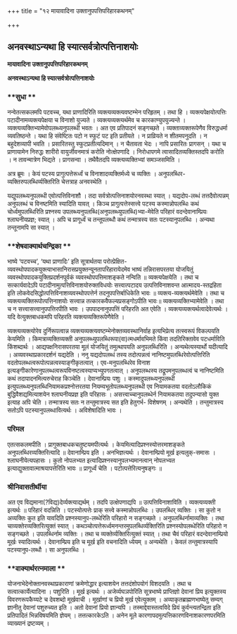 +++
title = "१२ मायावादिना उक्तानुपपत्तिपरिहारकथनम्"

+++


## अनवस्थाऽन्यथा हि स्यात्सर्वत्रोत्पत्तिनाशयोः

**मायावादिना उक्तानुपपत्तिपरिहारकथनम्**

**अनवस्थाऽन्यथा हि स्यात्सर्वत्रोत्पत्तिनाशयोः**

### **सुधा **

नन्वेतत्सकलमपि पटवच्च, यथा प्राणादिरिति व्यक्त्यव्यक्त्यवष्टम्भेन परिहृतम् । तथा हि । व्यक्त्यपेक्षयोत्पत्तिः पटादीनामव्यक्त्यपेक्षया च विनाशो युज्यते । व्यक्त्यव्यक्त्यर्थमेव च कारकाण्युपयुज्यन्ते । व्यक्त्यव्यक्तिभ्यामेवोपलब्ध्यनुपलब्धी भवतः । अत एव प्रतिपादनं सङ्गच्छते । व्यक्ताव्यक्तरूपेणैव विरुद्धधर्मा व्यवतिष्ठन्ते । यथा हि संवेष्टितः पटो न स्फुटं पट इति प्रतीयते । न प्राव्रियते न शीतमपनुदति । न बहुदेशव्यापी भवति । प्रसारितस्तु स्फुटप्रतीत्यदिमान् । न चैतावता भेदः । नापि प्रसारितः प्रागसन् । यथा च प्राणायामेन निरुद्धः शारीरो वायुर्जीवनमात्रं करोति नोत्क्षेपणादि । निरोधापगमे त्वासादितव्यक्तिस्तदपि करोति । न तावन्मात्रेण भिद्यते । प्रागसन्वा । तथैवैतदपि व्यक्त्यव्यक्तिभ्यां समञ्जसमिति ।

अत्र ब्रूमः । केयं पटस्य प्रागुत्पत्तेरूर्ध्वं च विनाशादव्यक्तिर्मध्ये च व्यक्तिः । अनुपलब्धिर-व्यक्तिरुपलब्धिर्व्यक्तिरिति चेत्तत्राह अनवस्थेति ।

यद्युपलब्ध्यनुपलब्धी एवोत्पत्तिविनाशौ । तदा सर्वत्रोत्पत्तिनाशयोरनवस्था स्यात् । यद्यदोप-लब्धं तत्तदैवोत्पन्नम् अनुपलब्धं च विनष्टमिति स्यादिति यावत् । किञ्च प्रागुत्पत्तेस्सत्त्वे पटस्य कस्मान्नोपलब्धिः कथं चोर्ध्वमुपलब्धिरिति प्रश्नस्य उपलब्ध्यनुपलब्धि(अनुपलब्ध्युपलब्धि)भ्या-मेवेति परिहारं वदन्देवानाम्प्रियः श्लाघनीयप्रज्ञ; स्यात् । अपि च प्रागूर्ध्वं च तन्तूपलब्धौ कथं तन्मात्रस्य सतः पटस्यानुपलब्धिः । अन्यथा तन्तूनामपि सा स्यात् ।

### **शेषवाक्यार्थचन्द्रिका **

भाष्ये ‘पटवच्च’, ‘यथा प्राणादिः’ इति सूत्रार्थतया परोत्प्रेक्षित-व्यवस्थोपपादकयुक्त्याभासानिरासप्रयुक्तन्यूनतापरिहारायेदमेव भाष्यं तन्निरासपरतया योजयितुं व्यवस्थोपपादकयुक्तिप्रदर्शनपूर्वकं व्यवस्थोपपत्तिमाशङ्कते नन्विति ॥ व्यक्त्यपेक्षयेति । तथा च सत्कार्यवादेऽपि पटादीनामुत्पत्तिविनाशयोरुक्तविधयोः सत्त्वात्पटादय उत्पत्तिविनाशवन्त आत्मादय-स्तद्रहिता इति लोकवेदसिद्धोत्पत्तिविनाशव्यवस्थोपपत्तेर्न तदनुपपत्तिर्बाधिकेति भावः ॥ व्यक्त्य-व्यक्त्यर्थमेवेति । तथा च व्यक्त्यव्यक्तिरूपोत्पत्तिनाशयोः सत्त्वान्न तत्कारकवैफल्यप्रसङ्गोऽपीति भावः॥ व्यक्त्यव्यक्तिभ्यामेवेति । तथा च न सत्त्वासत्त्वानुपपत्तिरपीति भावः । उपपादनानुपपत्तिं परिहरति अत एवेति । व्यक्त्यव्यक्त्यर्थत्वादेवेत्यर्थः । यदि वेत्युक्तबाधकमपि परिहरति व्यक्त्यव्यक्तिरूपेणैवेति ।

व्यक्त्यव्यक्त्योरेव दुर्निरूपत्वान्न व्यक्त्यव्यक्त्यवष्टम्भेनोक्तव्यवस्थानिर्वाह इत्यभिप्रेत्य तत्स्वरूपं विकल्पयति केयमिति । किमत्राव्यक्तिव्यक्ती अनुपलब्ध्युपलब्धिरूपा(वा)त्मधर्मावभिमते किंवा तदतिरिक्तावेव पटधर्माविति किंशब्दार्थः । आद्यपक्षनिरासपरतया मूलं योजयितुं तमुत्थापयति अनुपलब्धिरिति । अन्यथेत्यस्यार्थो यदीत्यादि । अव्यवस्थाप्रकारदर्शनं यद्यदेति । ननु यद्यदोपलब्धं तस्य तदोत्पन्नत्वं नानिष्टमुपलब्धिरेवोत्पत्तिरिति वदतोपलब्धत्वरूपोत्पन्नत्वस्याङ्गीकृतत्वात् । एव-मनुपलब्धिरेव विनाश इत्यङ्गीकारेणानुपलब्धत्वरूपविनष्टत्वस्याप्यभ्युपगतत्वात् । अनुपलब्धस्य तद्रूपमनुपलब्धत्वं च नानिष्टमिति कथं तदापादनमित्यरुचेराह किञ्चेति । देवानाम्प्रियः पशुः । कस्मादुपलब्ध्यनुपलब्धी इत्युपलब्ध्यनुपलब्धिनियामकप्रश्नोत्तरतया नियम्यभूतोपलब्ध्यनुपलब्धी एव नियामकतया वदतोऽलौकिकं बुद्धिवैशद्यमित्याशयेन श्लाघनीयप्रज्ञ इति परिहासः । असत्त्वाच्चानुपलब्धेर्न नियामकतया तदुपन्यासो युक्त इत्याह अपि चेति । तन्मात्रस्य सतः न तन्तुमात्रस्य सत इति हेतुगर्भ- विशेषणम् । अन्यथेति । तन्तुमात्रस्य सतोऽपि पटस्यानुपलब्धावित्यर्थः । अविशेषादिति भावः ।

### **परिमल** 

एतत्सकलमपीति । प्रागुक्तबाधकचतुष्टयमपीत्यर्थः । केयमित्यादिप्रश्नस्योत्तरमाशङ्कते अनुपलब्धिरव्यक्तिरित्यादि ॥ देवानाम्प्रिय इति । अनभिज्ञत्यर्थः । देवानाम्प्रियो मूर्ख इत्यलुक्-समासः । श्लाघनीयेत्यपहासः । कुतो नोपलभ्यत इत्यादिप्रश्नस्यानुपलभ्यमानत्वान् नोपलभ्यत इत्याद्युक्तावात्माश्रयापत्तेरिति भावः ॥ प्रागूर्ध्वं चेति । पटोत्पत्तेरित्यनुषङ्गः ॥

### **श्रीनिवासतीर्थीया** 

अत एव विद्यमाना(?विद्य)देर्व्यक्त्याद्यर्थम् । तदपि उत्क्षेपणाद्यपि ॥ उत्पत्तिविनाशाविति । व्यक्त्यव्यक्ती इत्यर्थः ॥ परिहारं वदन्निति । पटस्योत्पत्तेः प्राक् सत्त्वे कस्मान्नोपलब्धिः । उपलब्धिर् व्यक्तिः । सा कुतो न अव्यक्तिः कुत इति यावदिति प्रश्नस्यानुप-लब्धेरिति परिहारो न सङ्गच्छते । अनुपलब्धिर्नामाव्यक्तिः । तथा चाव्यक्तेरव्यक्तिरित्युक्तं स्यात् । कथञ्चोत्पत्तेरूर्ध्वमनन्तरमुपलब्धिर्व्यक्तिरिति प्रश्नस्योपलब्धेरिति परिहारो न सङ्गच्छते । उपलब्धिर्नाम व्यक्तिः । तथा च व्यक्तेर्व्यक्तिरित्युक्तं स्यात् । तथा चैवं परिहारं वदन्देवानाम्प्रियो मूर्खः स्यादित्यर्थः । देवानाम्प्रिय इति च मूर्ख इति वचनादिति ध्येयम् ॥ अन्यथेति । केवलं तन्तुमात्रस्यापि पटस्यानुप-लब्धौ । सा अनुपलब्धिः ।

### **वाक्यार्थरत्नमाला **

योजनाभेदेनोक्तानवस्थाप्रकाराणां क्रमेणोद्धार इत्याशयेन तत्तदंशोपयोगं विशदयति । तथा च सत्वात्कार्येत्यादिना । पशुरिति । मूर्ख इत्यर्थः । अजेर्व्यघञपोरिति सूत्रभाष्ये प्राप्तिज्ञो देवानां प्रिय इत्युक्तस्य विवरणरूपकैय्यटे च देवशब्दो मूर्खवाची । मूर्खाणां च प्रियो मूर्ख एवेत्युक्तम् । अव्याकृतब्राह्मणभाष्येतु सम्यग् ज्ञानीतु देवानां पशुरुच्यत इति । अतो देवानां प्रियो ज्ञान्यपि । तस्माद्देवास्तत्वविदे प्रियं कुर्वन्त्यतन्द्रिता इति प्रतिपादितं भिन्नविषयमिति ज्ञेयम् । तत्तत्कारकेऽति । अनेन मूले कारणापदमुत्पत्तिकारणविनाशकारणपरमिति व्याख्यानं द्रष्टव्यम् ।





